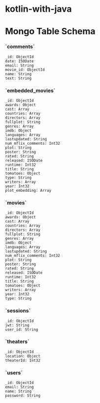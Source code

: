 # kotlin-with-java



# Mongo Table Schema

<h3>`comments`</h3>

```
_id: ObjectId
date: ISODate
email: String
movie_id: ObjectId
name: String
text: String
```


<h3>`embedded_movies`</h3>

```
_id: ObjectId
awards: Object
cast: Array
countries: Array
directors: Array
fullplot: String
genres: Array
imdb: Object
languages: Array
lastupdated: String
num_mflix_comments: Int32
plot: String
poster: String
rated: String
released: ISODate
runtime: Int32
title: String
tomatoes: Object
type: String
writers: Array
year: Int32
plot_embedding: Array
```


<h3>`movies`</h3>

```
_id: ObjectId
awards: Object
cast: Array
countries: Array
directors: Array
fullplot: String
genres: Array
imdb: Object
languages: Array
lastupdated: String
num_mflix_comments: Int32
plot: String
poster: String
rated: String
released: ISODate
runtime: Int32
title: String
tomatoes: Object
writers: Array
year: Int32
type: String
```

<h3>`sessions`</h3>

```
_id: ObjectId
jwt: String
user_id: String
```


<h3>`theaters`</h3>

```
_id: ObjectId
location: Object
theaterId: Int32
```

<h3>`users`</h3>

```
_id: ObjectId
email: String
name: String
password: String
```